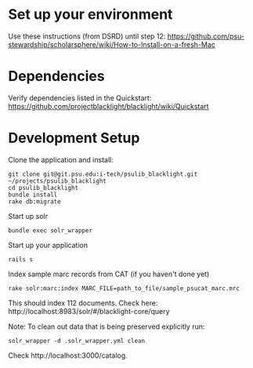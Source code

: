 # Set up your environment 
Use these instructions (from DSRD) until step 12: https://github.com/psu-stewardship/scholarsphere/wiki/How-to-Install-on-a-fresh-Mac

# Dependencies 
Verify dependencies listed in the Quickstart: https://github.com/projectblacklight/blacklight/wiki/Quickstart

# Development Setup
Clone the application and install:

``` 
git clone git@git.psu.edu:i-tech/psulib_blacklight.git ~/projects/psulib_blacklight
cd psulib_blacklight
bundle install
rake db:migrate
```

Start up solr
```
bundle exec solr_wrapper
```

Start up your application
```
rails s
```

Index sample marc records from CAT (if you haven't done yet)
```
rake solr:marc:index MARC_FILE=path_to_file/sample_psucat_marc.mrc 
```
This should index 112 documents. Check here: http://localhost:8983/solr/#/blacklight-core/query

Note: To clean out data that is being preserved explicitly run:
```
solr_wrapper -d .solr_wrapper.yml clean
```

Check http://localhost:3000/catalog.
